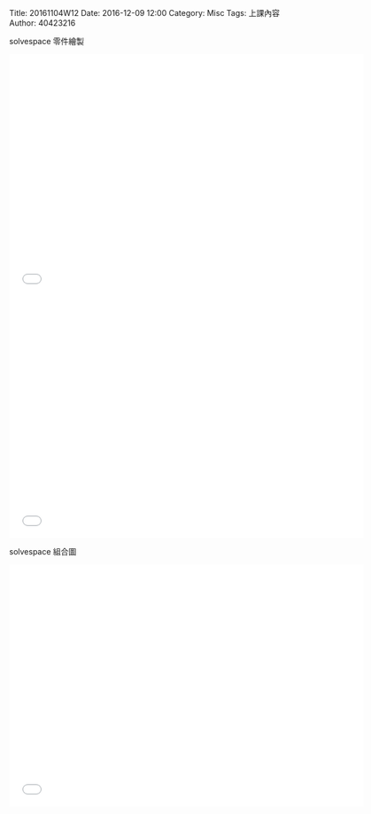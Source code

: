 Title: 20161104W12
Date: 2016-12-09 12:00
Category: Misc
Tags: 上課內容
Author: 40423216

solvespace 零件繪製
<iframe src=file:///C:/Users/user/Desktop/block.html width="640" height="437" frameborder="0" webkitallowfullscreen mozallowfullscreen allowfullscreen></iframe>

<iframe src=file:///C:/Users/user/Desktop/bar.html width="640" height="437" frameborder="0" webkitallowfullscreen mozallowfullscreen allowfullscreen></iframe>

solvespace 組合圖
<iframe src=file:///C:/Users/user/Desktop/block%20and%20bar.html width="640" height="437" frameborder="0" webkitallowfullscreen mozallowfullscreen allowfullscreen></iframe>